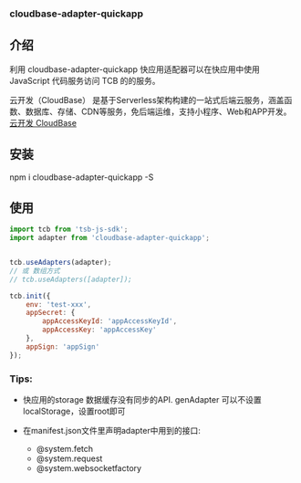 ### cloudbase-adapter-quickapp

## 介绍

利用 cloudbase-adapter-quickapp 快应用适配器可以在快应用中使用 JavaScript 代码服务访问 TCB 的的服务。

云开发（CloudBase） 是基于Serverless架构构建的一站式后端云服务，涵盖函数、数据库、存储、CDN等服务，免后端运维，支持小程序、Web和APP开发。[云开发 CloudBase](https://cloud.tencent.com/product/tcb?from=12334)

## 安装

npm i cloudbase-adapter-quickapp -S

## 使用

```js
import tcb from 'tsb-js-sdk';
import adapter from 'cloudbase-adapter-quickapp';


tcb.useAdapters(adapter);
// 或 数组方式
// tcb.useAdapters([adapter]);

tcb.init({
    env: 'test-xxx',
    appSecret: {
        appAccessKeyId: 'appAccessKeyId',
        appAccessKey: 'appAccessKey'
    },
    appSign: 'appSign'
});

```

### Tips:

- 快应用的storage 数据缓存没有同步的API. genAdapter 可以不设置localStorage，设置root即可

- 在manifest.json文件里声明adapter中用到的接口:

    - @system.fetch
    - @system.request
    - @system.websocketfactory